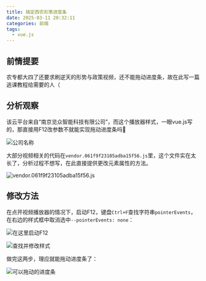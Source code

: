 ```yaml
---
title: 搞定西农形策进度条
date: 2025-03-11 20:32:11
categories: 前端
tags:
  - vue.js
---
```


## 前情提要

农专都大四了还要求刷逆天的形势与政策视频，还不能拖动进度条，故在此写一篇逃课教程给需要的人（

<!-- more -->

## 分析观察

该云平台来自“南京览众智能科技有限公司”，而这个播放器样式，一眼vue.js写的，那直接用F12改参数不就能实现拖动进度条吗🧐

![公司名称](来源.png)

大部分视频相关的代码在`vendor.061f9f23105adba15f56.js`里，这个文件实在太长了，分析过程不想写，在此直接提供更改元素属性的方法。

![`vendor.061f9f23105adba15f56.js`](src.png)

## 修改方法

在点开视频播放器的情况下，启动F12，键盘`Ctrl+F`查找字符串`pointerEvents`，在右边的样式框中取消选中`--pointerEvents: none`：

![在这里启动F12](播放界面.png)

![查找并修改样式](更改元素样式.png)

做完这两步，理应就能拖动进度条了：

![可以拖动的进度条](进度条.png)
